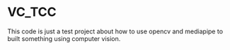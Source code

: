 # VC_TCC

This code is just a test project about how to use opencv and mediapipe to built something using computer vision.
